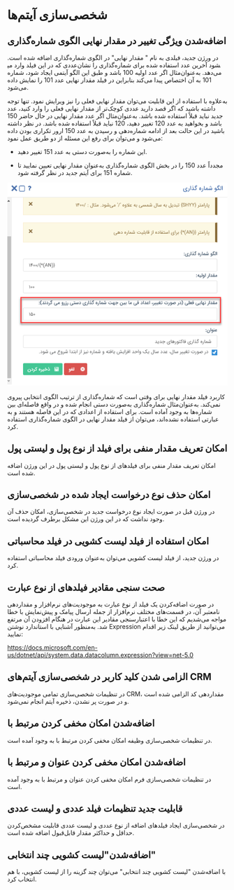 # شخصی‌سازی آیتم‌ها

## اضافه‌شدن ویژگی تغییر در مقدار نهایی الگوی شماره‌گذاری 
 
در ورژن جدید، فیلدی به نام " مقدار نهایی" در الگوی شماره‌گذاری اضافه شده است. عددی که در این فیلد وارد می‎شود آخرین عدد استفاده شده برای شماره‌گذاری را نشان می‌دهد. به‌عنوان‌مثال اگر عدد اولیه 100 باشد و طبق این الگو آیتمی ایجاد شود، شماره 101 به آن اختصاص پیدا می‌کند بنابراین در فیلد مقدار نهایی عدد 101 را نمایش داده می‌شود. 

به‌علاوه با استفاده از این قابلیت می‌توان مقدار نهایی فعلی را نیز ویرایش نمود. تنها توجه داشته باشید که اگر قصد دارید عددی کوچک‌تر از مقدار نهایی فعلی را وارد کنید، عدد جدید نباید قبلاً استفاده شده باشد. به‌عنوان‌مثال اگر عدد مقدار نهایی در حال حاضر 150 باشد و بخواهید به عدد 120 تغییر دهید، 120 نباید قبلاً استفاده شده باشد. در نظر داشته باشید در این حالت بعد از ادامه شماره‌دهی و رسیدن به عدد 150 ارور تکراری بودن داده می‌شود و می‌توان برای رفع این مسئله از دو طریق عمل نمود:

- این شماره را به‌صورت دستی به عدد 151 تغییر دهید.

- مجدداً عدد 150 را در بخش الگوی شماره‌گذاری به‌عنوان مقدار نهایی تعیین نمایید تا شماره 151 برای آیتم جدید در نظر گرفته شود.

![photo](https://raw.githubusercontent.com/1stco/PayamGostarDocs/master/releasenote/2.6.0/olgoShomaregozari.png)
 
کاربرد فیلد مقدار نهایی برای وقتی است که شماره‌گذاری از ترتیب الگوی انتخابی پیروی نمی‌کند. به‌عنوان‌مثال شماره‌گذاری به‌صورت دستی انجام شده و در واقع فاصله‌ای بین شماره‌ها به وجود آماده است. برای استفاده از اعدادی که در این فاصله هستند و به عبارتی استفاده نشده‌اند، می‌توان از فیلد مقدار نهایی در الگوی شماره‌گذاری استفاده کرد.

## امکان تعریف مقدار منفی برای فیلد از نوع پول و لیستی پول 

امکان تعریف مقدار منفی برای فیلدهای از نوع پول و لیستی پول در این ورژن اضافه شده است.

## امکان حذف نوع درخواست ایجاد شده در شخصی‌سازی 

در ورژن قبل در صورت ایجاد نوع درخواست جدید در شخصی‌سازی، امکان حذف آن وجود نداشت که در این ورژن این مشکل برطرف گردیده است.

## امکان استفاده از فیلد لیست کشویی در فیلد محاسباتی 

در ورژن جدید، از فیلد لیست کشویی می‌توان به‌عنوان ورودی فیلد محاسباتی استفاده کرد.

## صحت سنجی مقادیر فیلدهای از نوع عبارت 

در صورت اضافه‌کردن یک فیلد از نوع عبارت به موجودیت‌های نرم‌افزار و مقداردهی نامعتبر آن، در قسمت‌های مختلف نرم‌افزار از جمله ارسال پیامک و پیش‌نمایش با خطا مواجه می‌شدیم که این خطا با اعتبارسنجی مقادیر این عبارت در هنگام افزودن آن مرتفع شد. به‌منظور آشنایی با استاندارد نوشتن Expression می‌توانید از طریق لینک زیر اقدام نمایید:

https://docs.microsoft.com/en-us/dotnet/api/system.data.datacolumn.expression?view=net-5.0

## الزامی شدن کلید کاربر در شخصی‌سازی آیتم‌های CRM

در تنظیمات شخصی‌سازی تمامی موجودیت‌های CRM، مقداردهی کد الزامی شده است و در صورت پر نشدن، ذخیره آیتم انجام نمی‌شود.

## اضافه‌شدن امکان مخفی کردن مرتبط با

در تنظیمات شخصی‌سازی وظیفه امکان مخفی کردن مرتبط با به وجود آمده است.

## اضافه‌شدن امکان مخفی کردن عنوان و مرتبط با

در تنظیمات شخصی‌سازی فرم امکان مخفی کردن عنوان و مرتبط با به وجود آمده است.


## قابلیت جدید تنظیمات فیلد عددی و لیست عددی

در شخصی‌سازی ایجاد فیلدهای اضافه از نوع عددی و لیست عددی قابلیت مشخص‌کردن حداقل و حداکثر مقدار قابل‌قبول اضافه شده است.

## اضافه‌شدن"لیست کشویی چند انتخابی"

با اضافه‌شدن "لیست کشویی چند انتخابی" می‌توان چند گزینه را از لیست کشویی، با هم انتخاب کرد.
